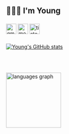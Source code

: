 
<h2 align="left">🧑🏻‍💻 I'm Young </h2>



###

<div align="left">
  <!-- Gmail -->
  <a href="mailto:zerobugPark@gmail.com" target="_blank" style="all: unset; display: inline-block;">
    <img
      src="https://img.shields.io/static/v1?message=Gmail&logo=gmail&label=&color=D14836&logoColor=white&labelColor=&style=for-the-badge"
      alt="gmail"
      style="height: 28px;" />
  </a>

  <!-- Medium -->
  <a href="https://medium.com/@zerobugpark" target="_blank" style="all: unset; display: inline-block;">
    <img
      src="https://img.shields.io/static/v1?message=Medium&logo=medium&label=&color=12100E&logoColor=white&labelColor=&style=for-the-badge"
      alt="medium"
      style="height: 28px;" />
  </a>

  <!-- Tistory -->
  <a href="https://zerobug.tistory.com/" target="_blank" style="all: unset; display: inline-block;">
    <img
      src="https://img.shields.io/badge/Tistory-000000?style=for-the-badge&logo=Tistory&logoColor=white"
      alt="tistory"
      style="height: 28px;" />
  </a>
</div>

###

[![Young's GitHub stats](https://github-readme-stats.vercel.app/api?username=zerobugpark)](https://github.com/zerobugpark/github-readme-stats)

<br><br>

<div align="left">
  <img src="https://github-readme-stats.vercel.app/api/top-langs?username=ZerobugPark&locale=en&hide_title=false&layout=compact&card_width=320&langs_count=5&theme=dracula&hide_border=false&order=2" height="150" alt="languages graph"  />
</div>

###

